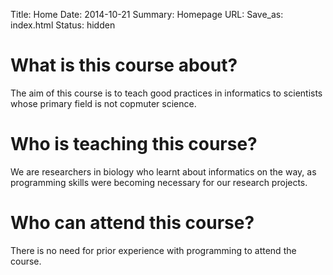 Title: Home
Date: 2014-10-21
Summary: Homepage
URL:
Save_as: index.html
Status: hidden

# What is this course about?

The aim of this course is to teach good practices in informatics to scientists
whose primary field is not copmuter science.

# Who is teaching this course?

We are researchers in biology who learnt about informatics on the way, as
programming skills were becoming necessary for our research projects.

# Who can attend this course?

There is no need for prior experience with programming to attend the course.


